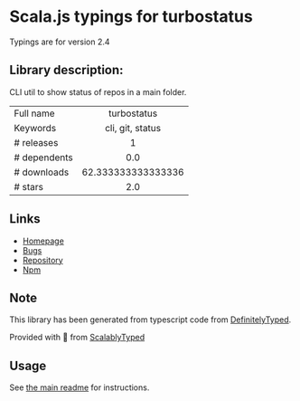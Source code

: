 
# Scala.js typings for turbostatus

Typings are for version 2.4

## Library description:
CLI util to show status of repos in a main folder.

|                    |                 |
| ------------------ | :-------------: |
| Full name          | turbostatus |
| Keywords           | cli, git, status |
| # releases         | 1 |
| # dependents       | 0.0 |
| # downloads        | 62.333333333333336 |
| # stars            | 2.0 |

## Links
- [Homepage](https://github.com/vigour-io/turbostatus#readme)
- [Bugs](https://github.com/vigour-io/turbostatus/issues)
- [Repository](https://github.com/vigour-io/turbostatus)
- [Npm](https://www.npmjs.com/package/turbostatus)
    


## Note
This library has been generated from typescript code from [DefinitelyTyped](https://definitelytyped.org).

Provided with :purple_heart: from [ScalablyTyped](https://github.com/oyvindberg/ScalablyTyped)

## Usage
See [the main readme](../../readme.md) for instructions.



